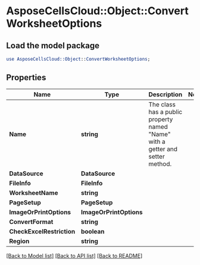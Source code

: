 # AsposeCellsCloud::Object::ConvertWorksheetOptions 

## Load the model package
```perl
use AsposeCellsCloud::Object::ConvertWorksheetOptions;
```

## Properties
Name | Type | Description | Notes
------------ | ------------- | ------------- | -------------
**Name** | **string** | The class has a public property named "Name" with a getter and setter method. |
**DataSource** | **DataSource** |  |
**FileInfo** | **FileInfo** |  |
**WorksheetName** | **string** |  |
**PageSetup** | **PageSetup** |  |
**ImageOrPrintOptions** | **ImageOrPrintOptions** |  |
**ConvertFormat** | **string** |  |
**CheckExcelRestriction** | **boolean** |  |
**Region** | **string** |  |  

[[Back to Model list]](../README.md#documentation-for-models) [[Back to API list]](../README.md#documentation-for-api-endpoints) [[Back to README]](../README.md)

